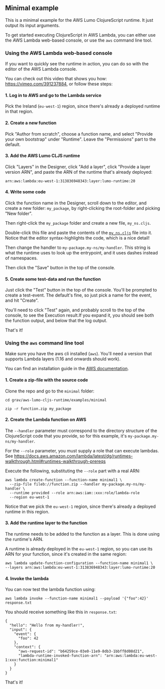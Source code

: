 ## Minimal example

This is a minimal example for the AWS Lumo ClojureScript runtime. It just output its input arguments.

To get started executing ClojureScript in AWS Lambda, you can either use the AWS Lambda web-based console, 
or use the `aws` command line tool.

### Using the AWS Lambda web-based console

If you want to quickly see the runtime in action, you can do so with the editor of the AWS Lambda console. 

You can check out this video that shows you how: https://vimeo.com/391237884, or follow these steps:

#### 1. Log in to AWS and go to the Lambda service 

Pick the Ireland (`eu-west-1`) region, since there's already a deployed runtime in that region.

#### 2. Create a new function 

Pick "Author from scratch", choose a function name, and select "Provide your own bootstrap" under "Runtime". Leave the "Permissions" part to the default.

#### 3. Add the AWS Lumo CLJS runtime

Click "Layers" in the Designer, click "Add a layer", click "Provide a layer version ARN", and paste the ARN of the runtime that's already deployed:

```
arn:aws:lambda:eu-west-1:313836948343:layer:lumo-runtime:20
````

#### 4. Write some code

Click the function name in the Designer, scroll down to the editor, and create a new folder: `my_package`, by right-clicking the root-folder and picking "New folder".

Then right-click the `my_package` folder and create a new file, `my_ns.cljs`. 

Double-click this file and paste the contents of the [`my_ns.cljs`](my_ns.cljs) file into it. Notice that the editor syntax-highlights the code, which is a nice detail!

Then change the handler to `my-package.my-ns/my-handler`. This string is what the runtime uses to look up the 
entrypoint, and it uses dashes instead of namespaces. 

Then click the "Save" button in the top of the console.

#### 5. Create some test-data and run the function

Just click the "Test" button in the top of the console. You'll be prompted to create a test-event. The default's fine, so just pick a name for the event, and hit "Create".

You'll need to click "Test" again, and probably scroll to the top of the console, to see the Execution result.If you expand it, you should see both the function output, and below that the log output.

That's it!

### Using the `aws` command line tool

Make sure you have the aws cli installed (`aws`). You'll need a version that supports Lambda layers
(1.16 and onwards should work). 

You can find an installation guide in the [AWS documentation](https://docs.aws.amazon.com/cli/latest/userguide/cli-chap-install.html).

#### 1. Create a zip-file with the source code

Clone the repo and go to the `minimal` folder:

```
cd grav/aws-lumo-cljs-runtime/examples/minimal

zip -r function.zip my_package
```

#### 2. Create the Lambda function on AWS

The `--handler` parameter must correspond to the directory structure of the ClojureScript code that you provide,
so for this example, it's `my-package.my-ns/my-handler`.

For the `--role` parameter, you must supply a role that can execute lambdas.
See https://docs.aws.amazon.com/lambda/latest/dg/runtimes-walkthrough.html#runtimes-walkthrough-prereqs

Execute the following, substituting the `--role` part with a real ARN:

```
aws lambda create-function --function-name minimal1 \
  --zip-file fileb://function.zip --handler my-package.my-ns/my-handler \
  --runtime provided --role arn:aws:iam::xxx:role/lambda-role
  --region eu-west-1
```

Notice that we pick the `eu-west-1` region, since there's already a deployed runtime in this region.

#### 3. Add the runtime layer to the function

The runtime needs to be added to the function as a layer. This is done using the runtime's ARN. 

A runtime is already deployed in the `eu-west-1` region, so you can use its ARN for your function, 
since it's created in the same region:

```
aws lambda update-function-configuration --function-name minimal1 \
--layers arn:aws:lambda:eu-west-1:313836948343:layer:lumo-runtime:20

```

#### 4. Invoke the lambda
You can now test the lambda function using:

```
aws lambda invoke --function-name minimal1 --payload '{"foo":42}' response.txt
```

You should receive something like this in `response.txt`:

```
{
  "hello": "Hello from my-handler!",
  "input": {
    "event": {
      "foo": 42
    },
    "context": {
      "aws-request-id": "b64259ce-03e0-11e9-8db3-1bbff8d08d21",
      "lambda-runtime-invoked-function-arn": "arn:aws:lambda:eu-west-1:xxx:function:minimal1"
    }
  }
}
```

That's it!
